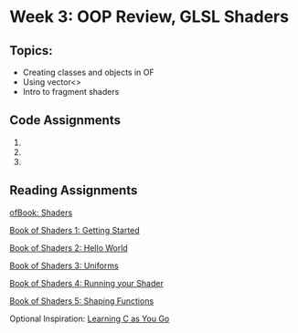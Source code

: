 # Week 3: OOP Review, GLSL Shaders

## Topics:

- Creating classes and objects in OF
- Using vector<>
- Intro to fragment shaders

## Code Assignments

1.
2.
3.

## Reading Assignments

[ofBook: Shaders](http://openframeworks.cc/ofBook/chapters/shaders.html)

[Book of Shaders 1: Getting Started](https://thebookofshaders.com/01/)

[Book of Shaders 2: Hello World](https://thebookofshaders.com/02/)

[Book of Shaders 3: Uniforms](https://thebookofshaders.com/03/)

[Book of Shaders 4: Running your Shader](https://thebookofshaders.com/04/)

[Book of Shaders 5: Shaping Functions](https://thebookofshaders.com/05/)

Optional Inspiration: [Learning C as You Go](http://stephaniehurlburt.com/blog/2016/5/29/learning-c-as-you-go)

